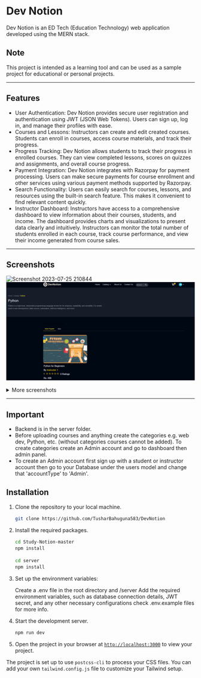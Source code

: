 # Dev Notion

Dev Notion is an ED Tech (Education Technology) web application developed using the MERN stack.

## Note

This project is intended as a learning tool and can be used as a sample project for educational or personal projects.

---

## Features

- User Authentication: Dev Notion provides secure user registration and authentication using JWT (JSON Web Tokens). Users can sign up, log in, and manage their
  profiles with ease.
- Courses and Lessons: Instructors can create and edit created courses. Students can enroll in courses, access course materials, and track their progress.
- Progress Tracking: Dev Notion allows students to track their progress in enrolled courses. They can view completed lessons, scores on quizzes and
  assignments, and overall course progress.
- Payment Integration: Dev Notion integrates with Razorpay for payment processing. Users can make secure payments for course enrollment and other services
  using various payment methods supported by Razorpay.
- Search Functionality: Users can easily search for courses, lessons, and resources using the built-in search feature. This makes it convenient to find relevant
  content quickly.
- Instructor Dashboard: Instructors have access to a comprehensive dashboard to view information about their courses, students, and income. The
  dashboard provides charts and visualizations to present data clearly and intuitively. Instructors can monitor the total number of students enrolled in
  each course, track course performance, and view their income generated from course sales.

---

## Screenshots

![Screenshot 2023-07-25 210844](https://github.com/himanshu8443/Study-Notion-master/assets/99420590/0cba8d5b-6a47-4721-ac9f-4279107c257e)
![Screenshot 2023-07-25 211309](https://github.com/TusharBahuguna583/DevNotion/blob/main/src/assets/Screenshot%202025-06-06%20215400.png)

<details>
  <summary>More screenshots</summary>
  
![Screenshot 2023-07-25 211451](https://github.com/TusharBahuguna583/DevNotion/blob/main/src/assets/Screenshot%202025-06-06%20215827.png)
![image](https://github.com/TusharBahuguna583/DevNotion/blob/main/src/assets/Screenshot%202025-06-06%20215713.png)
</details>

---

## Important

- Backend is in the server folder.
- Before uploading courses and anything create the categories e.g. web dev, Python, etc. (without categories courses cannot be added). To create categories create an Admin account and go to dashboard then admin panel.
- To create an Admin account first sign up with a student or instructor account then go to your Database under the users model and change that 'accountType' to 'Admin'.

## Installation

1. Clone the repository to your local machine.

   ```sh
   git clone https://github.com/TusharBahuguna583/DevNotion
   ```

2. Install the required packages.

   ```sh
   cd Study-Notion-master
   npm install

   cd server
   npm install
   ```

3. Set up the environment variables:

   Create a .env file in the root directory and /server
   Add the required environment variables, such as database connection details, JWT secret, and any other necessary configurations check .env.example files for more info.

4. Start the development server.

   ```sh
   npm run dev
   ```

5. Open the project in your browser at [`http://localhost:3000`](http://localhost:3000) to view your project.

The project is set up to use `postcss-cli` to process your CSS files. You can add your own `tailwind.config.js` file to customize your Tailwind setup.
